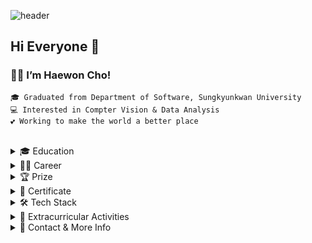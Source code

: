 ![header](https://capsule-render.vercel.app/api?type=soft&color=auto&height=150&section=header&text=HaeWonCho&fontSize=70&animation=twinkling)

## Hi Everyone 👋
### 🙋‍♀️ I’m Haewon Cho!
    🎓 Graduated from Department of Software, Sungkyunkwan University   
    💻 Interested in Compter Vision & Data Analysis
    💕 Working to make the world a better place

</br>
    
<details markdown="1">
<summary>🎓 Education</summary>
</br> 

- `2022.02 ~ 2022.03` 현대모비스  SW교육 1기
- `2021.08 ~ 2021.12` 네이버 부스트캠프 AI Tech 2기
- `2021.08 ~ 2021.12` 구글 머신러닝 부트캠프 2기
- `2019.03 ~ 2022.02` 성균관대학교 소프트웨어학과 학사 졸업 
- `2016.03 ~ 2018.02` 동덕여자대학교 컴퓨터학과
</details>

<details markdown="1">
<summary>👩‍💻 Career</summary>
</br> 

- `2022.03 ~ 2022.05` __업스테이지 UpStage Intern__  - AI Product/Engine팀 
    > OCR, SynthData
- `2021.03 ~ 2021.05` __누비랩 NuviLab Intern__ - Future tech 팀
    > Instance Segmentation, Clustering
- `2020.12 ~ 2021.02` __미식의 시대 Intern__ - 개발 팀
    > Data Engineering, QA
</details>

<details markdown="1">
<summary>🏆 Prize</summary>
</br> 

- `2021.12.06 ~ 2021.12.20` __OCR 인공지능 학습데이터 해커톤 (최우수상)__ 
- `2021.11.08 ~ 2021.12.24` __부산광역시 인공지능 학습데이터 해커톤 (1등)__ 
</details>

<details markdown="1">
<summary>📜 Certificate</summary>
</br> 

- `2020.08.01`  **OPIC** IH (Intermediate High)
</details>


<details markdown="1">
<summary>🛠 Tech Stack</summary>
</br> 

- <img src="https://img.shields.io/badge/Python-3766AB?style=round-square&logo=Python&logoColor=white"/></a>
<img src="https://img.shields.io/badge/Java-007396?style=round-square&logo=Java&logoColor=white"/></a>
<img src="https://img.shields.io/badge/C++-00599C?style=round-square&logo=C%2B%2B&logoColor=white"/></a>
<img src="https://img.shields.io/badge/C-A8B9CC?style=round-square&logo=C&logoColor=white"/></a>
<img src="https://img.shields.io/badge/SQL-ffb13b?style=round-square&logo=MySQL&logoColor=white"/></a>
<img src="https://img.shields.io/badge/Android-32CD32?style=round-square&logo=Android&logoColor=white"/></a>
<img src="https://img.shields.io/badge/HTML-DC143C?style=round-square&logo=HTML5&logoColor=white"/></a>
<img src="https://img.shields.io/badge/CSS-1572B6?style=round-square&logo=CSS3&logoColor=white"/></a>
<img src="https://img.shields.io/badge/PyTorch-EE4C2C?style=round-square&logo=PyTorch&logoColor=white"/></a>
<img src="https://img.shields.io/badge/TensorFlow-FF6F00?style=round-square&logo=TensorFlow&logoColor=white"/></a>  
</details>

<details markdown="1">
<summary>🌟 Extracurricular Activities</summary>
</br> 

- **봉사활동 (총 500시간 이상)**

    `2019.06 ~ 2019.07`  **월드프렌즈** 우즈베키스탄 ICT 해외봉사단

    `2017.01 ~ 2017.02`  **Microsoft**-**JAKorea** Be a coding hero 코딩 교육 봉사

    `2016.08 ~ 2017.01` **현대제철** 해피예스 봉사단

    `2016.06 ~ 2016.12` **서울 동행** 특수학교 봉사 / 초등학교 돌봄교실 봉사

    `2016.03 ~ 2017.12` **서울 성동구 청소년 수련관** 해밀 기획 봉사

    `2016.08,  2017.08` **한국과학창의재단** 쏙쏙캠프 봉사

- **산학협력 프로젝트**

    `2019.05 ~ 2019.12`  **웅진씽크빅** 산학협력 국어 독해 교육 어플리케이션 개발 프로젝트

-  **근로 장학생**

    `2019.09 ~ 2019.12` 성균오픈소스SW센터 (SOSC) 근로장학생
</details>

<details markdown="1">
<summary>💬 Contact & More Info</summary>
</br> 

[![메일](https://img.shields.io/badge/ContactMail-brightgreen?style=round-square&logo=Gmail&logoColor=white&link=mailto:sala0320@naver.com)](mailto:sala0320@naver.com)
[![Solved.ac
프로필](http://mazassumnida.wtf/api/mini/generate_badge?boj=sala0320)](https://solved.ac/sala0320)
[![Hits](https://hits.seeyoufarm.com/api/count/incr/badge.svg?url=https%3A%2F%2Fgithub.com%2Fsala032&count_bg=%2360645D&title_bg=%23555555&icon=&icon_color=%23E7E7E7&title=hits&edge_flat=false)](https://hits.seeyoufarm.com)
</details>

